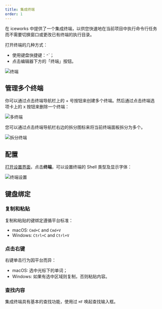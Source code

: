 ```yaml
---
title: 集成终端
order: 1
---
```


在 iceworks 中提供了一个集成终端，以供您快速地在当前项目中执行命令行任务而不需要切换窗口或更改已有终端的执行目录。

打开终端的几种方式：

- 使用键盘快捷键：`⌃`\`；
- 点击编辑器下方的「终端」按钮。

![终端](https://img.alicdn.com/tfs/TB1plrPtND1gK0jSZFsXXbldVXa-1490-530.png)

## 管理多个终端

你可以通过点击终端导航栏上的 + 号按钮来创建多个终端。然后通过点击终端选项卡上的 x 按钮来删除一个终端：

![多终端](https://img.alicdn.com/tfs/TB1xZjftF67gK0jSZPfXXahhFXa-1022-222.png)

您可以通过点击终端导航栏右边的拆分图标来将当前终端面板拆分为多个。

![拆分终端](https://img.alicdn.com/tfs/TB1wZrUtNv1gK0jSZFFXXb0sXXa-1406-414.png)

## 配置

[打开设置界面](/docs/iceworks/guide/settings)，点击**终端**，可以设置终端的 Shell 类型及显示字体：

![终端设置](https://img.alicdn.com/tfs/TB1iRfQtUH1gK0jSZSyXXXtlpXa-1406-1234.png)

## 键盘绑定

### 复制和粘贴

复制和粘贴的键绑定遵循平台标准：

- macOS: `Cmd+C` and `Cmd+V`
- Windows: `Ctrl+C` and `Ctrl+V`

### 点击右键

右键单击行为因平台而异：

- macOS: 选中光标下的单词；
- Windows: 如果有选中区域则复制，否则粘贴内容。

### 查找内容

集成终端具有基本的查找功能，使用过 `⌘F` 唤起查找输入框。


